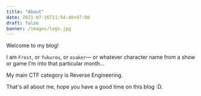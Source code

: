 ```yaml
---
title: "About"
date: 2021-07-16T11:54:40+07:00
draft: false
banner: /images/logo.jpg
---
```


Welcome to my blog!

I am `Frost`, or `fukurou`, or `osaker`— or whatever character name from a show or game I'm into that particular month...

My main CTF category is Reverse Engineering.

That's all about me, hope you have a good time on this blog :D.

